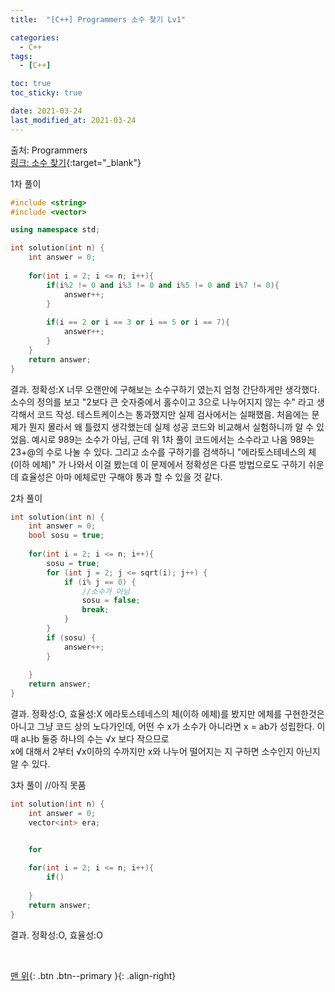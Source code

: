 ```yaml
---
title:  "[C++] Programmers 소수 찾기 Lv1" 

categories:
  - C++
tags:
  - [C++]

toc: true
toc_sticky: true

date: 2021-03-24
last_modified_at: 2021-03-24
---
```


출처: Programmers  
[링크: 소수 찾기](https://programmers.co.kr/learn/courses/30/lessons/12921){:target="_blank"}


1차 풀이  
```cpp
#include <string>
#include <vector>

using namespace std;

int solution(int n) {
    int answer = 0;
    
    for(int i = 2; i <= n; i++){
        if(i%2 != 0 and i%3 != 0 and i%5 != 0 and i%7 != 0){
            answer++;
        }
        
        if(i == 2 or i == 3 or i == 5 or i == 7){
            answer++;
        }
    }
    return answer;
}
```

결과.
정확성:X
너무 오랜만에 구해보는 소수구하기 였는지
엄청 간단하게만 생각했다. 소수의 정의를 보고 "2보다 큰 숫자중에서 홀수이고 3으로 나누어지지 않는 수" 라고 생각해서 코드 작성.
테스트케이스는 통과했지만 실제 검사에서는 실패했음. 처음에는 문제가 뭔지 몰라서 왜 틀렸지 생각했는데 실제 성공 코드와 비교해서 실험하니까 알 수 있었음.
예시로 989는 소수가 아님, 근데 위 1차 풀이 코드에서는 소수라고 나옴 989는 23+@의 수로 나눌 수 있다.
그리고 소수를 구하기를 검색하니 "에라토스테네스의 체(이하 에체)" 가 나와서 이걸 봤는데 이 문제에서 정확성은 다른 방법으로도 구하기 쉬운데 효율성은 아마 에체로만 구해야
통과 할 수 있을 것 같다.


2차 풀이
```cpp
int solution(int n) {
    int answer = 0;
    bool sosu = true;
    
    for(int i = 2; i <= n; i++){
        sosu = true;
        for (int j = 2; j <= sqrt(i); j++) {
            if (i% j == 0) {
                //소수가 아님
                sosu = false;
                break;
            }
        }
        if (sosu) {
            answer++;
        }
        
    }
    return answer;
}
```

결과. 
정확성:O, 효율성:X
에라토스테네스의 체(이하 에체)를 봤지만 에체를 구현한것은 아니고 그냥 코드 상의 노다가인데, 어떤 수 x가 소수가 아니라면 x = ab가 성립한다. 이때 a나b 둘중 하나의 수는 √x 보다 작으므로  
x에 대해서 2부터 √x이하의 수까지만 x와 나누어 떨어지는 지 구하면 소수인지 아닌지 알 수 있다.


3차 풀이   //아직 못품
```cpp
int solution(int n) {
    int answer = 0;
    vector<int> era;


    for 
    
    for(int i = 2; i <= n; i++){
        if()
        
    }
    return answer;
}
```

결과. 
정확성:O, 효율성:O

<br>

[맨 위](#){: .btn .btn--primary }{: .align-right}